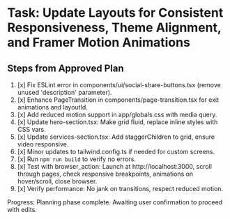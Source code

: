 # Task: Update Layouts for Consistent Responsiveness, Theme Alignment, and Framer Motion Animations

## Steps from Approved Plan

1. [x] Fix ESLint error in components/ui/social-share-buttons.tsx (remove unused 'description' parameter).
2. [x] Enhance PageTransition in components/page-transition.tsx for exit animations and layoutId.
3. [x] Add reduced motion support in app/globals.css with media query.
4. [x] Update hero-section.tsx: Make grid fluid, replace inline styles with CSS vars.
5. [x] Update services-section.tsx: Add staggerChildren to grid, ensure video responsive.
6. [x] Minor updates to tailwind.config.ts if needed for custom screens.
7. [x] Run `npm run build` to verify no errors.
8. [x] Test with browser_action: Launch at http://localhost:3000, scroll through pages, check responsive breakpoints, animations on hover/scroll, close browser.
9. [x] Verify performance: No jank on transitions, respect reduced motion.

Progress: Planning phase complete. Awaiting user confirmation to proceed with edits.
